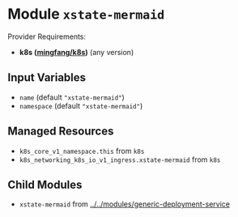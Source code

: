 
# Module `xstate-mermaid`

Provider Requirements:
* **k8s ([mingfang/k8s](https://registry.terraform.io/providers/mingfang/k8s/latest))** (any version)

## Input Variables
* `name` (default `"xstate-mermaid"`)
* `namespace` (default `"xstate-mermaid"`)

## Managed Resources
* `k8s_core_v1_namespace.this` from `k8s`
* `k8s_networking_k8s_io_v1_ingress.xstate-mermaid` from `k8s`

## Child Modules
* `xstate-mermaid` from [../../modules/generic-deployment-service](../../modules/generic-deployment-service)

